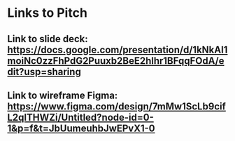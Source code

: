 # Links to Pitch

## Link to slide deck: https://docs.google.com/presentation/d/1kNkAI1moiNc0zzFhPdG2Puuxb2BeE2hlhr1BFqqFOdA/edit?usp=sharing

## Link to wireframe Figma: https://www.figma.com/design/7mMw1ScLb9cifL2qlTHWZi/Untitled?node-id=0-1&p=f&t=JbUumeuhbJwEPvX1-0
